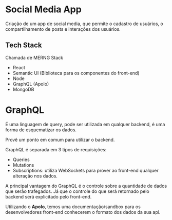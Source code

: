 # Social Media App

Criação de um app de social media, que permite o cadastro de usuários, o compartilhamento de posts e interações dos usuários.

## Tech Stack

Chamada de MERNG Stack

- React
- Semantic UI (Biblioteca para os componentes do front-end)
- Node
- GraphQL (Apolo)
- MongoDB

# GraphQL

É uma linguagem de query, pode ser utilizada em qualquer backend, é uma forma de esquematizar os dados.

Provê um ponto em comum para utilizar o backend.

GraphQL é separada em 3 tipos de requisições:
- Queries
- Mutations
- Subscriptions: utiliza WebSockets para prover ao front-end qualquer alteração nos dados.

A principal vantagem do GraphQL é o controle sobre a quantidade de dados que serão trafegados. Já que o controle do que será retornado pelo backend será explicitado pelo front-end.

Utilizando o **Apolo**, temos uma documentação/sandbox para os desenvolvedores front-end conhecerem o formato dos dados da sua api.